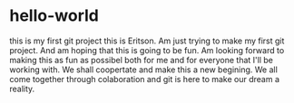 # hello-world
this is my first git project
this is Eritson. Am just trying to make my first git project. And am hoping that this is going to be fun.
Am looking forward to making this as fun as possibel both for me and for everyone that I'll be working with.
We shall coopertate and make this a new begining. 
We all come together through colaboration and git is here to make our dream a reality.
